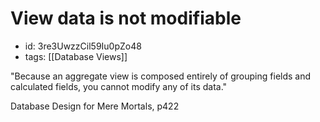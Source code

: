 # View data is not modifiable
* id: 3re3UwzzCil59Iu0pZo48
* tags: [[Database Views]]

"Because an aggregate view is composed entirely of grouping fields and calculated fields, you cannot modify any of its data."

Database Design for Mere Mortals, p422